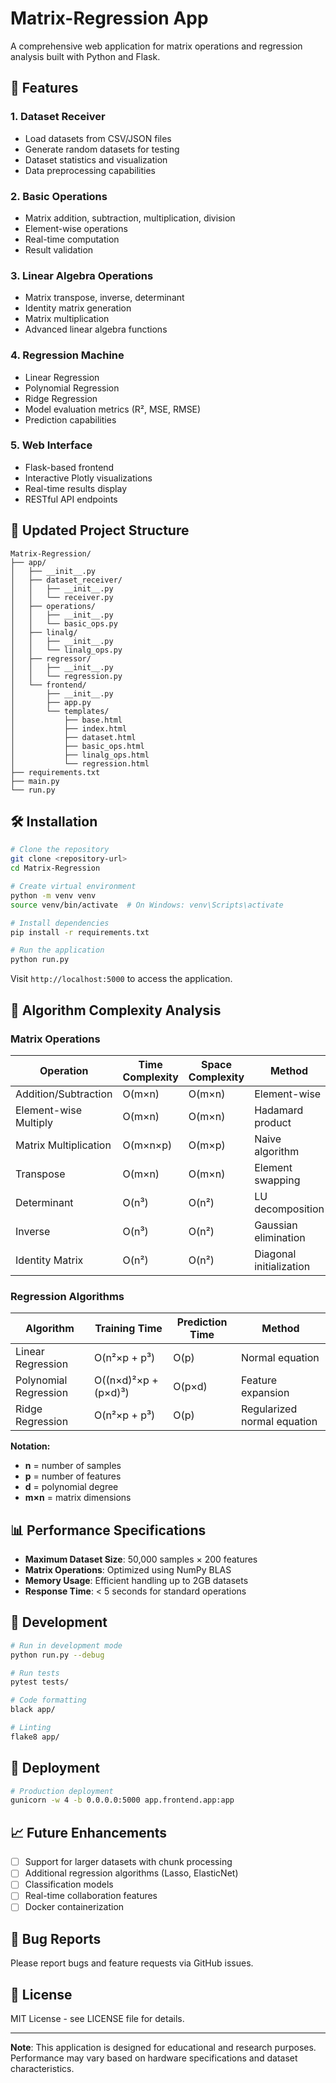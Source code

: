# Matrix-Regression App

A comprehensive web application for matrix operations and regression analysis built with Python and Flask.

## 🚀 Features

### 1. Dataset Receiver
- Load datasets from CSV/JSON files
- Generate random datasets for testing
- Dataset statistics and visualization
- Data preprocessing capabilities

### 2. Basic Operations
- Matrix addition, subtraction, multiplication, division
- Element-wise operations
- Real-time computation
- Result validation

### 3. Linear Algebra Operations
- Matrix transpose, inverse, determinant
- Identity matrix generation
- Matrix multiplication
- Advanced linear algebra functions

### 4. Regression Machine
- Linear Regression
- Polynomial Regression  
- Ridge Regression
- Model evaluation metrics (R², MSE, RMSE)
- Prediction capabilities

### 5. Web Interface
- Flask-based frontend
- Interactive Plotly visualizations
- Real-time results display
- RESTful API endpoints

## 📁 Updated Project Structure

```
Matrix-Regression/
├── app/
│   ├── __init__.py
│   ├── dataset_receiver/
│   │   ├── __init__.py
│   │   └── receiver.py
│   ├── operations/
│   │   ├── __init__.py
│   │   └── basic_ops.py
│   ├── linalg/
│   │   ├── __init__.py
│   │   └── linalg_ops.py
│   ├── regressor/
│   │   ├── __init__.py
│   │   └── regression.py
│   └── frontend/
│       ├── __init__.py
│       ├── app.py
│       └── templates/
│           ├── base.html
│           ├── index.html
│           ├── dataset.html
│           ├── basic_ops.html
│           ├── linalg_ops.html
│           └── regression.html
├── requirements.txt
├── main.py
└── run.py
```

## 🛠️ Installation

```bash
# Clone the repository
git clone <repository-url>
cd Matrix-Regression

# Create virtual environment
python -m venv venv
source venv/bin/activate  # On Windows: venv\Scripts\activate

# Install dependencies
pip install -r requirements.txt

# Run the application
python run.py
```

Visit `http://localhost:5000` to access the application.

## 🧮 Algorithm Complexity Analysis

### Matrix Operations
| Operation | Time Complexity | Space Complexity | Method |
|-----------|----------------|------------------|--------|
| Addition/Subtraction | O(m×n) | O(m×n) | Element-wise |
| Element-wise Multiply | O(m×n) | O(m×n) | Hadamard product |
| Matrix Multiplication | O(m×n×p) | O(m×p) | Naive algorithm |
| Transpose | O(m×n) | O(m×n) | Element swapping |
| Determinant | O(n³) | O(n²) | LU decomposition |
| Inverse | O(n³) | O(n²) | Gaussian elimination |
| Identity Matrix | O(n²) | O(n²) | Diagonal initialization |

### Regression Algorithms
| Algorithm | Training Time | Prediction Time | Method |
|-----------|---------------|-----------------|--------|
| Linear Regression | O(n²×p + p³) | O(p) | Normal equation |
| Polynomial Regression | O((n×d)²×p + (p×d)³) | O(p×d) | Feature expansion |
| Ridge Regression | O(n²×p + p³) | O(p) | Regularized normal equation |

**Notation:**
- **n** = number of samples
- **p** = number of features  
- **d** = polynomial degree
- **m×n** = matrix dimensions

## 📊 Performance Specifications

- **Maximum Dataset Size**: 50,000 samples × 200 features
- **Matrix Operations**: Optimized using NumPy BLAS
- **Memory Usage**: Efficient handling up to 2GB datasets
- **Response Time**: < 5 seconds for standard operations

## 🔧 Development

```bash
# Run in development mode
python run.py --debug

# Run tests
pytest tests/

# Code formatting
black app/

# Linting
flake8 app/
```

## 🚀 Deployment

```bash
# Production deployment
gunicorn -w 4 -b 0.0.0.0:5000 app.frontend.app:app
```

## 📈 Future Enhancements

- [ ] Support for larger datasets with chunk processing
- [ ] Additional regression algorithms (Lasso, ElasticNet)
- [ ] Classification models
- [ ] Real-time collaboration features
- [ ] Docker containerization

## 🐛 Bug Reports

Please report bugs and feature requests via GitHub issues.

## 📄 License

MIT License - see LICENSE file for details.

---

**Note**: This application is designed for educational and research purposes. Performance may vary based on hardware specifications and dataset characteristics.
